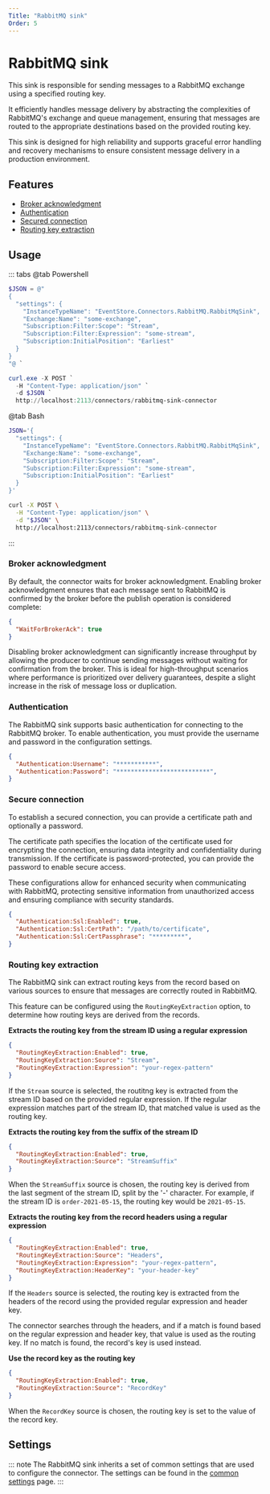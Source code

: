 ```yaml
---
Title: "RabbitMQ sink"
Order: 5
---
```


# RabbitMQ sink

This sink is responsible for sending messages to a RabbitMQ exchange using a specified routing key.

It efficiently handles message delivery by abstracting the complexities of RabbitMQ's exchange and queue management, ensuring that messages are routed to the appropriate destinations based on the provided routing key.

This sink is designed for high reliability and supports graceful error handling and recovery mechanisms to ensure consistent message delivery in a production environment.

## Features

- [Broker acknowledgment](#broker-acknowledgment)
- [Authentication](#authentication)
- [Secured connection](#secured-connection)
- [Routing key extraction](#partition-key-extraction)

## Usage

::: tabs
@tab Powershell
```powershell
$JSON = @"
{
  "settings": {
    "InstanceTypeName": "EventStore.Connectors.RabbitMQ.RabbitMqSink",
    "Exchange:Name": "some-exchange",
    "Subscription:Filter:Scope": "Stream",
    "Subscription:Filter:Expression": "some-stream",
    "Subscription:InitialPosition": "Earliest"
  }
}
"@ `

curl.exe -X POST `
  -H "Content-Type: application/json" `
  -d $JSON `
  http://localhost:2113/connectors/rabbitmq-sink-connector
```
@tab Bash
```bash
JSON='{
  "settings": {
    "InstanceTypeName": "EventStore.Connectors.RabbitMQ.RabbitMqSink",
    "Exchange:Name": "some-exchange",
    "Subscription:Filter:Scope": "Stream",
    "Subscription:Filter:Expression": "some-stream",
    "Subscription:InitialPosition": "Earliest"
  }
}'

curl -X POST \
  -H "Content-Type: application/json" \
  -d "$JSON" \
  http://localhost:2113/connectors/rabbitmq-sink-connector
```
:::

### Broker acknowledgment

By default, the connector waits for broker acknowledgment. Enabling broker acknowledgment ensures that each message sent to RabbitMQ is confirmed by the broker before the publish operation is considered complete:

```json
{
  "WaitForBrokerAck": true
}
```

Disabling broker acknowledgment can significantly increase throughput by allowing the producer to continue sending messages without waiting for confirmation from the broker. This is ideal for high-throughput scenarios where performance is prioritized over delivery guarantees, despite a slight increase in the risk of message loss or duplication.

### Authentication

The RabbitMQ sink supports basic authentication for connecting to the RabbitMQ broker. To enable authentication, you must provide the username and password in the configuration settings.

```json
{
  "Authentication:Username": "***********",
  "Authentication:Password": "**************************",
}
```

### Secure connection

To establish a secured connection, you can provide a certificate path and optionally a password.

The certificate path specifies the location of the certificate used for encrypting the connection, ensuring data integrity and confidentiality during transmission. If the certificate is password-protected, you can provide the password to enable secure access.

These configurations allow for enhanced security when communicating with RabbitMQ, protecting sensitive
information from unauthorized access and ensuring compliance with security standards.

```json
{
  "Authentication:Ssl:Enabled": true,
  "Authentication:Ssl:CertPath": "/path/to/certificate",
  "Authentication:Ssl:CertPassphrase": "*********",
}
```

### Routing key extraction

The RabbitMQ sink can extract routing keys from the record based on various sources to ensure that messages are correctly routed in RabbitMQ.

This feature can be configured using the `RoutingKeyExtraction` option, to determine how routing keys are derived from the records.

**Extracts the routing key from the stream ID using a regular expression**

```json
{
  "RoutingKeyExtraction:Enabled": true,
  "RoutingKeyExtraction:Source": "Stream",
  "RoutingKeyExtraction:Expression": "your-regex-pattern"
}
```

If the `Stream` source is selected, the routitng key is extracted from the stream ID based on the provided regular expression. If the regular expression matches part of the stream ID, that matched value is used as the routing key.

**Extracts the routing key from the suffix of the stream ID**

```json
{
  "RoutingKeyExtraction:Enabled": true,
  "RoutingKeyExtraction:Source": "StreamSuffix"
}
```

When the `StreamSuffix` source is chosen, the routing key is derived from the last segment of the stream ID, split by the '-' character. For example, if the stream ID is `order-2021-05-15`, the routing key would be `2021-05-15`.

**Extracts the routing key from the record headers using a regular expression**

```json
{
  "RoutingKeyExtraction:Enabled": true,
  "RoutingKeyExtraction:Source": "Headers",
  "RoutingKeyExtraction:Expression": "your-regex-pattern",
  "RoutingKeyExtraction:HeaderKey": "your-header-key"
}
```

If the `Headers` source is selected, the routing key is extracted from the headers of the record using the provided regular expression and header key.

The connector searches through the headers, and if a match is found based on the regular expression and header key, that value is used as the routing key. If no match is found, the record's key is
used instead.

**Use the record key as the routing key**

```json
{
  "RoutingKeyExtraction:Enabled": true,
  "RoutingKeyExtraction:Source": "RecordKey"
}
```

When the `RecordKey` source is chosen, the routing key is set to the value of the record key.

## Settings

::: note
The RabbitMQ sink inherits a set of common settings that are used to configure the connector. The settings can be found in
the [common settings](../settings.md) page.
:::

<!--
The RabbitMQ sink can be configured with the following options:

| Option                        | Description                                                                                                                                                                                                                                                   | Required |
|------------------------------------|---------------------------------------------------------------------------------------------------------------------------------------------------------------------------------------------------------------------------------------------------------------|----------|
| `HostName`                         | **Type**: string<br><br>**Description:** Broker's hostname.                                                                                                                                                                               | Yes      |
| `Port`                             | **Type**: string<br><br>**Description:** Broker's port.                                                                                                                                                                               | Yes      |
| `WaitForBrokerAck`                 | **Type**: boolean<br><br>**Description:** Whether the channel waits for broker acknowledgment before considering the send operation complete.<br><br>**Default**: true                                                                                       | No       |
| `Exchange`                         | **Type**: string<br><br>**Description:** Exchange's name.                                                                                                                            | Yes      |
| `RoutingKey`                       | **Type**: string<br><br>**Description:** Fixed routing key. Used only if `RoutingKeyExtraction` is disabled.                                                                                                                                                                               | Yes      |
| `RoutingKeyExtraction:Enabled`     | **Type**: boolean<br><br>**Description:** Enables routing key extraction. Must be enabled if `RoutingKey` is empty<br><br>**Default**: false                                                                                                                                                         | No       |
| `RoutingKeyExtraction:Source`      | **Type**: PartitionKeySource<br><br>**Description:** Source for extracting the partition key.g<br><br>**Available Values:**`Stream`, `StreamSuffix`, `Headers`, `RecordKey`<br><br>**Default**: `Unspecified`                                                 | No       |
| `RoutingKeyExtraction:Expression`  | **Type**: string<br><br>**Description:** Regular expression for extracting the partition key.                                                                                                                                                                 | No       |
| `Resilience:Enabled`               | **Type**: boolean<br><br>**Description:** Enables resilience features.<br><br>**Default**: `true`                                                                                                                                                             | No       |
| `Resilience:MaxRetries`            | **Type**: int<br><br>**Description:** Maximum number of retry attempts.<br><br>**Default**: `-1` (unlimited)                                                                                                                                                  | No       |
| `Resilience:TransientErrorDelay`   | **Type**: TimeSpan<br><br>**Description:** Delay between retries for transient errors.<br><br>**Default**: `00:00:05`                                                                                                                                         | No       |
| `Resilience:ReconnectBackoffMaxMs` | **Type**: int<br><br>**Description:** Maximum backoff time for reconnect attempts in milliseconds.<br><br>**Default**: `20000`                                                                                                                                | No       |
| `Resilience:MessageSendMaxRetries` | **Type**: int<br><br>**Description:** Maximum retry attempts for sending messages.<br><br>**Default**: `2147483647`                                                                                                                                           | No       |
| `Authentication:Username`          | **Type**: string<br><br>**Description:** Username for authentication.                                                                                                                                                                                         | No       |
| `Authentication:Password`          | **Type**: string<br><br>**Description:** Password for authentication.                                                                                                                                                                                         | No       | -->
